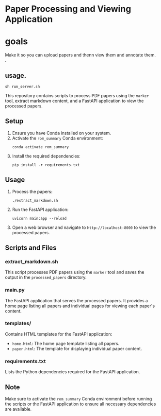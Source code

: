 # Paper Processing and Viewing Application

# goals

Make it so you can upload papers and thenn view them and annotate them. . 

## usage. 

```
sh run_server.sh
```


This repository contains scripts to process PDF papers using the `marker` tool, extract markdown content, and a FastAPI application to view the processed papers.

## Setup

1. Ensure you have Conda installed on your system.
2. Activate the `rom_summary` Conda environment:
   ```
   conda activate rom_summary
   ```
3. Install the required dependencies:
   ```
   pip install -r requirements.txt
   ```

## Usage

1. Process the papers:
   ```
   ./extract_markdown.sh
   ```
2. Run the FastAPI application:
   ```
   uvicorn main:app --reload
   ```
3. Open a web browser and navigate to `http://localhost:8000` to view the processed papers.

## Scripts and Files

### extract_markdown.sh

This script processes PDF papers using the `marker` tool and saves the output in the `processed_papers` directory.

### main.py

The FastAPI application that serves the processed papers. It provides a home page listing all papers and individual pages for viewing each paper's content.

### templates/

Contains HTML templates for the FastAPI application:
- `home.html`: The home page template listing all papers.
- `paper.html`: The template for displaying individual paper content.

### requirements.txt

Lists the Python dependencies required for the FastAPI application.

## Note

Make sure to activate the `rom_summary` Conda environment before running the scripts or the FastAPI application to ensure all necessary dependencies are available.

